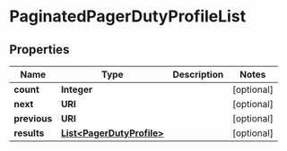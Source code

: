 

# PaginatedPagerDutyProfileList


## Properties

Name | Type | Description | Notes
------------ | ------------- | ------------- | -------------
**count** | **Integer** |  |  [optional]
**next** | **URI** |  |  [optional]
**previous** | **URI** |  |  [optional]
**results** | [**List&lt;PagerDutyProfile&gt;**](PagerDutyProfile.md) |  |  [optional]



